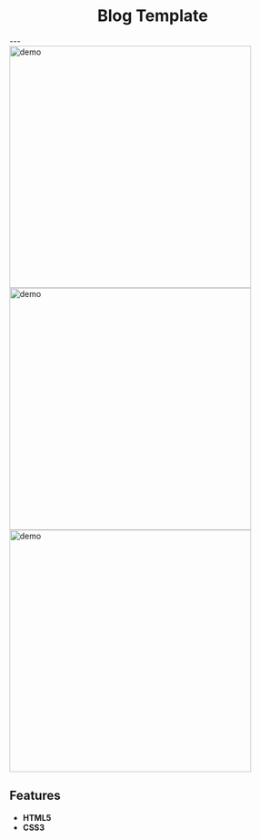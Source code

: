 <h1 align="center">
Blog Template
</h1>
---
<div>
  <img src="https://user-images.githubusercontent.com/75588037/124515128-0e14df00-ddb5-11eb-97f5-fe18d9336db5.png" alt="demo" height="425">
  <img src="https://user-images.githubusercontent.com/75588037/124515192-2dac0780-ddb5-11eb-9fc9-9020594186e7.png" alt="demo" height="425">
  <img src="https://user-images.githubusercontent.com/75588037/124973836-6e4c9080-e002-11eb-9c4d-b8f8c2275df3.png" alt="demo" height="425">
</div>

## Features
- **HTML5**
- **CSS3**
